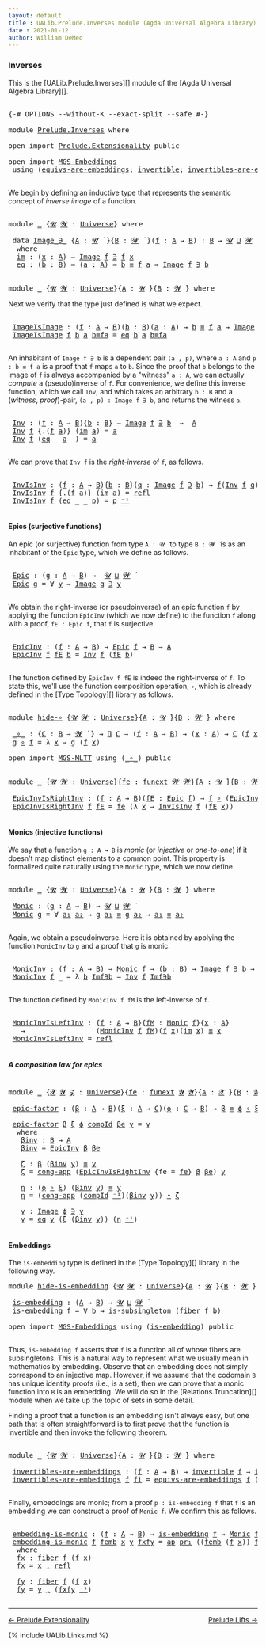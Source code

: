 ```yaml
---
layout: default
title : UALib.Prelude.Inverses module (Agda Universal Algebra Library)
date : 2021-01-12
author: William DeMeo
---
```


### <a id="inverses">Inverses</a>

This is the [UALib.Prelude.Inverses][] module of the [Agda Universal Algebra Library][].

<pre class="Agda">

<a id="276" class="Symbol">{-#</a> <a id="280" class="Keyword">OPTIONS</a> <a id="288" class="Pragma">--without-K</a> <a id="300" class="Pragma">--exact-split</a> <a id="314" class="Pragma">--safe</a> <a id="321" class="Symbol">#-}</a>

<a id="326" class="Keyword">module</a> <a id="333" href="Prelude.Inverses.html" class="Module">Prelude.Inverses</a> <a id="350" class="Keyword">where</a>

<a id="357" class="Keyword">open</a> <a id="362" class="Keyword">import</a> <a id="369" href="Prelude.Extensionality.html" class="Module">Prelude.Extensionality</a> <a id="392" class="Keyword">public</a>

<a id="400" class="Keyword">open</a> <a id="405" class="Keyword">import</a> <a id="412" href="MGS-Embeddings.html" class="Module">MGS-Embeddings</a>
 <a id="428" class="Keyword">using</a> <a id="434" class="Symbol">(</a><a id="435" href="MGS-Embeddings.html#1410" class="Function">equivs-are-embeddings</a><a id="456" class="Symbol">;</a> <a id="458" href="MGS-Equivalences.html#370" class="Function">invertible</a><a id="468" class="Symbol">;</a> <a id="470" href="MGS-Equivalences.html#2127" class="Function">invertibles-are-equivs</a><a id="492" class="Symbol">)</a> <a id="494" class="Keyword">public</a>

</pre>

We begin by defining an inductive type that represents the semantic concept of *inverse image* of a function.

<pre class="Agda">

<a id="639" class="Keyword">module</a> <a id="646" href="Prelude.Inverses.html#646" class="Module">_</a> <a id="648" class="Symbol">{</a><a id="649" href="Prelude.Inverses.html#649" class="Bound">𝓤</a> <a id="651" href="Prelude.Inverses.html#651" class="Bound">𝓦</a> <a id="653" class="Symbol">:</a> <a id="655" href="Agda.Primitive.html#423" class="Postulate">Universe</a><a id="663" class="Symbol">}</a> <a id="665" class="Keyword">where</a>

 <a id="673" class="Keyword">data</a> <a id="678" href="Prelude.Inverses.html#678" class="Datatype Operator">Image_∋_</a> <a id="687" class="Symbol">{</a><a id="688" href="Prelude.Inverses.html#688" class="Bound">A</a> <a id="690" class="Symbol">:</a> <a id="692" href="Prelude.Inverses.html#649" class="Bound">𝓤</a> <a id="694" href="Universes.html#403" class="Function Operator">̇</a> <a id="696" class="Symbol">}{</a><a id="698" href="Prelude.Inverses.html#698" class="Bound">B</a> <a id="700" class="Symbol">:</a> <a id="702" href="Prelude.Inverses.html#651" class="Bound">𝓦</a> <a id="704" href="Universes.html#403" class="Function Operator">̇</a> <a id="706" class="Symbol">}(</a><a id="708" href="Prelude.Inverses.html#708" class="Bound">f</a> <a id="710" class="Symbol">:</a> <a id="712" href="Prelude.Inverses.html#688" class="Bound">A</a> <a id="714" class="Symbol">→</a> <a id="716" href="Prelude.Inverses.html#698" class="Bound">B</a><a id="717" class="Symbol">)</a> <a id="719" class="Symbol">:</a> <a id="721" href="Prelude.Inverses.html#698" class="Bound">B</a> <a id="723" class="Symbol">→</a> <a id="725" href="Prelude.Inverses.html#649" class="Bound">𝓤</a> <a id="727" href="Agda.Primitive.html#636" class="Primitive Operator">⊔</a> <a id="729" href="Prelude.Inverses.html#651" class="Bound">𝓦</a> <a id="731" href="Universes.html#403" class="Function Operator">̇</a>
  <a id="735" class="Keyword">where</a>
  <a id="743" href="Prelude.Inverses.html#743" class="InductiveConstructor">im</a> <a id="746" class="Symbol">:</a> <a id="748" class="Symbol">(</a><a id="749" href="Prelude.Inverses.html#749" class="Bound">x</a> <a id="751" class="Symbol">:</a> <a id="753" href="Prelude.Inverses.html#688" class="Bound">A</a><a id="754" class="Symbol">)</a> <a id="756" class="Symbol">→</a> <a id="758" href="Prelude.Inverses.html#678" class="Datatype Operator">Image</a> <a id="764" href="Prelude.Inverses.html#708" class="Bound">f</a> <a id="766" href="Prelude.Inverses.html#678" class="Datatype Operator">∋</a> <a id="768" href="Prelude.Inverses.html#708" class="Bound">f</a> <a id="770" href="Prelude.Inverses.html#749" class="Bound">x</a>
  <a id="774" href="Prelude.Inverses.html#774" class="InductiveConstructor">eq</a> <a id="777" class="Symbol">:</a> <a id="779" class="Symbol">(</a><a id="780" href="Prelude.Inverses.html#780" class="Bound">b</a> <a id="782" class="Symbol">:</a> <a id="784" href="Prelude.Inverses.html#698" class="Bound">B</a><a id="785" class="Symbol">)</a> <a id="787" class="Symbol">→</a> <a id="789" class="Symbol">(</a><a id="790" href="Prelude.Inverses.html#790" class="Bound">a</a> <a id="792" class="Symbol">:</a> <a id="794" href="Prelude.Inverses.html#688" class="Bound">A</a><a id="795" class="Symbol">)</a> <a id="797" class="Symbol">→</a> <a id="799" href="Prelude.Inverses.html#780" class="Bound">b</a> <a id="801" href="Prelude.Equality.html#2570" class="Datatype Operator">≡</a> <a id="803" href="Prelude.Inverses.html#708" class="Bound">f</a> <a id="805" href="Prelude.Inverses.html#790" class="Bound">a</a> <a id="807" class="Symbol">→</a> <a id="809" href="Prelude.Inverses.html#678" class="Datatype Operator">Image</a> <a id="815" href="Prelude.Inverses.html#708" class="Bound">f</a> <a id="817" href="Prelude.Inverses.html#678" class="Datatype Operator">∋</a> <a id="819" href="Prelude.Inverses.html#780" class="Bound">b</a>


<a id="823" class="Keyword">module</a> <a id="830" href="Prelude.Inverses.html#830" class="Module">_</a> <a id="832" class="Symbol">{</a><a id="833" href="Prelude.Inverses.html#833" class="Bound">𝓤</a> <a id="835" href="Prelude.Inverses.html#835" class="Bound">𝓦</a> <a id="837" class="Symbol">:</a> <a id="839" href="Agda.Primitive.html#423" class="Postulate">Universe</a><a id="847" class="Symbol">}{</a><a id="849" href="Prelude.Inverses.html#849" class="Bound">A</a> <a id="851" class="Symbol">:</a> <a id="853" href="Prelude.Inverses.html#833" class="Bound">𝓤</a> <a id="855" href="Universes.html#403" class="Function Operator">̇</a><a id="856" class="Symbol">}{</a><a id="858" href="Prelude.Inverses.html#858" class="Bound">B</a> <a id="860" class="Symbol">:</a> <a id="862" href="Prelude.Inverses.html#835" class="Bound">𝓦</a> <a id="864" href="Universes.html#403" class="Function Operator">̇</a><a id="865" class="Symbol">}</a> <a id="867" class="Keyword">where</a>
</pre>

Next we verify that the type just defined is what we expect.

<pre class="Agda">

 <a id="962" href="Prelude.Inverses.html#962" class="Function">ImageIsImage</a> <a id="975" class="Symbol">:</a> <a id="977" class="Symbol">(</a><a id="978" href="Prelude.Inverses.html#978" class="Bound">f</a> <a id="980" class="Symbol">:</a> <a id="982" href="Prelude.Inverses.html#849" class="Bound">A</a> <a id="984" class="Symbol">→</a> <a id="986" href="Prelude.Inverses.html#858" class="Bound">B</a><a id="987" class="Symbol">)(</a><a id="989" href="Prelude.Inverses.html#989" class="Bound">b</a> <a id="991" class="Symbol">:</a> <a id="993" href="Prelude.Inverses.html#858" class="Bound">B</a><a id="994" class="Symbol">)(</a><a id="996" href="Prelude.Inverses.html#996" class="Bound">a</a> <a id="998" class="Symbol">:</a> <a id="1000" href="Prelude.Inverses.html#849" class="Bound">A</a><a id="1001" class="Symbol">)</a> <a id="1003" class="Symbol">→</a> <a id="1005" href="Prelude.Inverses.html#989" class="Bound">b</a> <a id="1007" href="Prelude.Equality.html#2570" class="Datatype Operator">≡</a> <a id="1009" href="Prelude.Inverses.html#978" class="Bound">f</a> <a id="1011" href="Prelude.Inverses.html#996" class="Bound">a</a> <a id="1013" class="Symbol">→</a> <a id="1015" href="Prelude.Inverses.html#678" class="Datatype Operator">Image</a> <a id="1021" href="Prelude.Inverses.html#978" class="Bound">f</a> <a id="1023" href="Prelude.Inverses.html#678" class="Datatype Operator">∋</a> <a id="1025" href="Prelude.Inverses.html#989" class="Bound">b</a>
 <a id="1028" href="Prelude.Inverses.html#962" class="Function">ImageIsImage</a> <a id="1041" href="Prelude.Inverses.html#1041" class="Bound">f</a> <a id="1043" href="Prelude.Inverses.html#1043" class="Bound">b</a> <a id="1045" href="Prelude.Inverses.html#1045" class="Bound">a</a> <a id="1047" href="Prelude.Inverses.html#1047" class="Bound">b≡fa</a> <a id="1052" class="Symbol">=</a> <a id="1054" href="Prelude.Inverses.html#774" class="InductiveConstructor">eq</a> <a id="1057" href="Prelude.Inverses.html#1043" class="Bound">b</a> <a id="1059" href="Prelude.Inverses.html#1045" class="Bound">a</a> <a id="1061" href="Prelude.Inverses.html#1047" class="Bound">b≡fa</a>

</pre>

An inhabitant of `Image f ∋ b` is a dependent pair `(a , p)`, where `a : A` and `p : b ≡ f a` is a proof that `f` maps `a` to `b`.  Since the proof that `b` belongs to the image of `f` is always accompanied by a "witness" `a : A`, we can actually *compute* a (pseudo)inverse of `f`. For convenience, we define this inverse function, which we call `Inv`, and which takes an arbitrary `b : B` and a (*witness*, *proof*)-pair, `(a , p) : Image f ∋ b`, and returns the witness `a`.

<pre class="Agda">

 <a id="1573" href="Prelude.Inverses.html#1573" class="Function">Inv</a> <a id="1577" class="Symbol">:</a> <a id="1579" class="Symbol">(</a><a id="1580" href="Prelude.Inverses.html#1580" class="Bound">f</a> <a id="1582" class="Symbol">:</a> <a id="1584" href="Prelude.Inverses.html#849" class="Bound">A</a> <a id="1586" class="Symbol">→</a> <a id="1588" href="Prelude.Inverses.html#858" class="Bound">B</a><a id="1589" class="Symbol">){</a><a id="1591" href="Prelude.Inverses.html#1591" class="Bound">b</a> <a id="1593" class="Symbol">:</a> <a id="1595" href="Prelude.Inverses.html#858" class="Bound">B</a><a id="1596" class="Symbol">}</a> <a id="1598" class="Symbol">→</a> <a id="1600" href="Prelude.Inverses.html#678" class="Datatype Operator">Image</a> <a id="1606" href="Prelude.Inverses.html#1580" class="Bound">f</a> <a id="1608" href="Prelude.Inverses.html#678" class="Datatype Operator">∋</a> <a id="1610" href="Prelude.Inverses.html#1591" class="Bound">b</a>  <a id="1613" class="Symbol">→</a>  <a id="1616" href="Prelude.Inverses.html#849" class="Bound">A</a>
 <a id="1619" href="Prelude.Inverses.html#1573" class="Function">Inv</a> <a id="1623" href="Prelude.Inverses.html#1623" class="Bound">f</a> <a id="1625" class="Symbol">{</a><a id="1626" class="DottedPattern Symbol">.(</a><a id="1628" href="Prelude.Inverses.html#1623" class="DottedPattern Bound">f</a> <a id="1630" href="Prelude.Inverses.html#1638" class="DottedPattern Bound">a</a><a id="1631" class="DottedPattern Symbol">)</a><a id="1632" class="Symbol">}</a> <a id="1634" class="Symbol">(</a><a id="1635" href="Prelude.Inverses.html#743" class="InductiveConstructor">im</a> <a id="1638" href="Prelude.Inverses.html#1638" class="Bound">a</a><a id="1639" class="Symbol">)</a> <a id="1641" class="Symbol">=</a> <a id="1643" href="Prelude.Inverses.html#1638" class="Bound">a</a>
 <a id="1646" href="Prelude.Inverses.html#1573" class="Function">Inv</a> <a id="1650" href="Prelude.Inverses.html#1650" class="Bound">f</a> <a id="1652" class="Symbol">(</a><a id="1653" href="Prelude.Inverses.html#774" class="InductiveConstructor">eq</a> <a id="1656" class="Symbol">_</a> <a id="1658" href="Prelude.Inverses.html#1658" class="Bound">a</a> <a id="1660" class="Symbol">_)</a> <a id="1663" class="Symbol">=</a> <a id="1665" href="Prelude.Inverses.html#1658" class="Bound">a</a>

</pre>

We can prove that `Inv f` is the *right-inverse* of `f`, as follows.

<pre class="Agda">

 <a id="1765" href="Prelude.Inverses.html#1765" class="Function">InvIsInv</a> <a id="1774" class="Symbol">:</a> <a id="1776" class="Symbol">(</a><a id="1777" href="Prelude.Inverses.html#1777" class="Bound">f</a> <a id="1779" class="Symbol">:</a> <a id="1781" href="Prelude.Inverses.html#849" class="Bound">A</a> <a id="1783" class="Symbol">→</a> <a id="1785" href="Prelude.Inverses.html#858" class="Bound">B</a><a id="1786" class="Symbol">){</a><a id="1788" href="Prelude.Inverses.html#1788" class="Bound">b</a> <a id="1790" class="Symbol">:</a> <a id="1792" href="Prelude.Inverses.html#858" class="Bound">B</a><a id="1793" class="Symbol">}(</a><a id="1795" href="Prelude.Inverses.html#1795" class="Bound">q</a> <a id="1797" class="Symbol">:</a> <a id="1799" href="Prelude.Inverses.html#678" class="Datatype Operator">Image</a> <a id="1805" href="Prelude.Inverses.html#1777" class="Bound">f</a> <a id="1807" href="Prelude.Inverses.html#678" class="Datatype Operator">∋</a> <a id="1809" href="Prelude.Inverses.html#1788" class="Bound">b</a><a id="1810" class="Symbol">)</a> <a id="1812" class="Symbol">→</a> <a id="1814" href="Prelude.Inverses.html#1777" class="Bound">f</a><a id="1815" class="Symbol">(</a><a id="1816" href="Prelude.Inverses.html#1573" class="Function">Inv</a> <a id="1820" href="Prelude.Inverses.html#1777" class="Bound">f</a> <a id="1822" href="Prelude.Inverses.html#1795" class="Bound">q</a><a id="1823" class="Symbol">)</a> <a id="1825" href="Prelude.Equality.html#2570" class="Datatype Operator">≡</a> <a id="1827" href="Prelude.Inverses.html#1788" class="Bound">b</a>
 <a id="1830" href="Prelude.Inverses.html#1765" class="Function">InvIsInv</a> <a id="1839" href="Prelude.Inverses.html#1839" class="Bound">f</a> <a id="1841" class="Symbol">{</a><a id="1842" class="DottedPattern Symbol">.(</a><a id="1844" href="Prelude.Inverses.html#1839" class="DottedPattern Bound">f</a> <a id="1846" href="Prelude.Inverses.html#1854" class="DottedPattern Bound">a</a><a id="1847" class="DottedPattern Symbol">)</a><a id="1848" class="Symbol">}</a> <a id="1850" class="Symbol">(</a><a id="1851" href="Prelude.Inverses.html#743" class="InductiveConstructor">im</a> <a id="1854" href="Prelude.Inverses.html#1854" class="Bound">a</a><a id="1855" class="Symbol">)</a> <a id="1857" class="Symbol">=</a> <a id="1859" href="Identity-Type.html#162" class="InductiveConstructor">refl</a>
 <a id="1865" href="Prelude.Inverses.html#1765" class="Function">InvIsInv</a> <a id="1874" href="Prelude.Inverses.html#1874" class="Bound">f</a> <a id="1876" class="Symbol">(</a><a id="1877" href="Prelude.Inverses.html#774" class="InductiveConstructor">eq</a> <a id="1880" class="Symbol">_</a> <a id="1882" class="Symbol">_</a> <a id="1884" href="Prelude.Inverses.html#1884" class="Bound">p</a><a id="1885" class="Symbol">)</a> <a id="1887" class="Symbol">=</a> <a id="1889" href="Prelude.Inverses.html#1884" class="Bound">p</a> <a id="1891" href="MGS-MLTT.html#6125" class="Function Operator">⁻¹</a>

</pre>





#### <a id="epics">Epics (surjective functions)</a>

An epic (or surjective) function from type `A : 𝓤 ̇` to type `B : 𝓦 ̇` is as an inhabitant of the `Epic` type, which we define as follows.

<pre class="Agda">

 <a id="2119" href="Prelude.Inverses.html#2119" class="Function">Epic</a> <a id="2124" class="Symbol">:</a> <a id="2126" class="Symbol">(</a><a id="2127" href="Prelude.Inverses.html#2127" class="Bound">g</a> <a id="2129" class="Symbol">:</a> <a id="2131" href="Prelude.Inverses.html#849" class="Bound">A</a> <a id="2133" class="Symbol">→</a> <a id="2135" href="Prelude.Inverses.html#858" class="Bound">B</a><a id="2136" class="Symbol">)</a> <a id="2138" class="Symbol">→</a>  <a id="2141" href="Prelude.Inverses.html#833" class="Bound">𝓤</a> <a id="2143" href="Agda.Primitive.html#636" class="Primitive Operator">⊔</a> <a id="2145" href="Prelude.Inverses.html#835" class="Bound">𝓦</a> <a id="2147" href="Universes.html#403" class="Function Operator">̇</a>
 <a id="2150" href="Prelude.Inverses.html#2119" class="Function">Epic</a> <a id="2155" href="Prelude.Inverses.html#2155" class="Bound">g</a> <a id="2157" class="Symbol">=</a> <a id="2159" class="Symbol">∀</a> <a id="2161" href="Prelude.Inverses.html#2161" class="Bound">y</a> <a id="2163" class="Symbol">→</a> <a id="2165" href="Prelude.Inverses.html#678" class="Datatype Operator">Image</a> <a id="2171" href="Prelude.Inverses.html#2155" class="Bound">g</a> <a id="2173" href="Prelude.Inverses.html#678" class="Datatype Operator">∋</a> <a id="2175" href="Prelude.Inverses.html#2161" class="Bound">y</a>

</pre>

We obtain the right-inverse (or pseudoinverse) of an epic function `f` by applying the function `EpicInv` (which we now define) to the function `f` along with a proof, `fE : Epic f`, that `f` is surjective.

<pre class="Agda">

 <a id="2413" href="Prelude.Inverses.html#2413" class="Function">EpicInv</a> <a id="2421" class="Symbol">:</a> <a id="2423" class="Symbol">(</a><a id="2424" href="Prelude.Inverses.html#2424" class="Bound">f</a> <a id="2426" class="Symbol">:</a> <a id="2428" href="Prelude.Inverses.html#849" class="Bound">A</a> <a id="2430" class="Symbol">→</a> <a id="2432" href="Prelude.Inverses.html#858" class="Bound">B</a><a id="2433" class="Symbol">)</a> <a id="2435" class="Symbol">→</a> <a id="2437" href="Prelude.Inverses.html#2119" class="Function">Epic</a> <a id="2442" href="Prelude.Inverses.html#2424" class="Bound">f</a> <a id="2444" class="Symbol">→</a> <a id="2446" href="Prelude.Inverses.html#858" class="Bound">B</a> <a id="2448" class="Symbol">→</a> <a id="2450" href="Prelude.Inverses.html#849" class="Bound">A</a>
 <a id="2453" href="Prelude.Inverses.html#2413" class="Function">EpicInv</a> <a id="2461" href="Prelude.Inverses.html#2461" class="Bound">f</a> <a id="2463" href="Prelude.Inverses.html#2463" class="Bound">fE</a> <a id="2466" href="Prelude.Inverses.html#2466" class="Bound">b</a> <a id="2468" class="Symbol">=</a> <a id="2470" href="Prelude.Inverses.html#1573" class="Function">Inv</a> <a id="2474" href="Prelude.Inverses.html#2461" class="Bound">f</a> <a id="2476" class="Symbol">(</a><a id="2477" href="Prelude.Inverses.html#2463" class="Bound">fE</a> <a id="2480" href="Prelude.Inverses.html#2466" class="Bound">b</a><a id="2481" class="Symbol">)</a>

</pre>

The function defined by `EpicInv f fE` is indeed the right-inverse of `f`. To state this, we'll use the function composition operation, `∘`, which is already defined in the [Type Topology][] library as follows.

<pre class="Agda">

<a id="2722" class="Keyword">module</a> <a id="hide-∘"></a><a id="2729" href="Prelude.Inverses.html#2729" class="Module">hide-∘</a> <a id="2736" class="Symbol">{</a><a id="2737" href="Prelude.Inverses.html#2737" class="Bound">𝓤</a> <a id="2739" href="Prelude.Inverses.html#2739" class="Bound">𝓦</a> <a id="2741" class="Symbol">:</a> <a id="2743" href="Agda.Primitive.html#423" class="Postulate">Universe</a><a id="2751" class="Symbol">}{</a><a id="2753" href="Prelude.Inverses.html#2753" class="Bound">A</a> <a id="2755" class="Symbol">:</a> <a id="2757" href="Prelude.Inverses.html#2737" class="Bound">𝓤</a> <a id="2759" href="Universes.html#403" class="Function Operator">̇</a><a id="2760" class="Symbol">}{</a><a id="2762" href="Prelude.Inverses.html#2762" class="Bound">B</a> <a id="2764" class="Symbol">:</a> <a id="2766" href="Prelude.Inverses.html#2739" class="Bound">𝓦</a> <a id="2768" href="Universes.html#403" class="Function Operator">̇</a><a id="2769" class="Symbol">}</a> <a id="2771" class="Keyword">where</a>

 <a id="hide-∘._∘_"></a><a id="2779" href="Prelude.Inverses.html#2779" class="Function Operator">_∘_</a> <a id="2783" class="Symbol">:</a> <a id="2785" class="Symbol">{</a><a id="2786" href="Prelude.Inverses.html#2786" class="Bound">C</a> <a id="2788" class="Symbol">:</a> <a id="2790" href="Prelude.Inverses.html#2762" class="Bound">B</a> <a id="2792" class="Symbol">→</a> <a id="2794" href="Prelude.Inverses.html#2739" class="Bound">𝓦</a> <a id="2796" href="Universes.html#403" class="Function Operator">̇</a> <a id="2798" class="Symbol">}</a> <a id="2800" class="Symbol">→</a> <a id="2802" href="MGS-MLTT.html#3562" class="Function">Π</a> <a id="2804" href="Prelude.Inverses.html#2786" class="Bound">C</a> <a id="2806" class="Symbol">→</a> <a id="2808" class="Symbol">(</a><a id="2809" href="Prelude.Inverses.html#2809" class="Bound">f</a> <a id="2811" class="Symbol">:</a> <a id="2813" href="Prelude.Inverses.html#2753" class="Bound">A</a> <a id="2815" class="Symbol">→</a> <a id="2817" href="Prelude.Inverses.html#2762" class="Bound">B</a><a id="2818" class="Symbol">)</a> <a id="2820" class="Symbol">→</a> <a id="2822" class="Symbol">(</a><a id="2823" href="Prelude.Inverses.html#2823" class="Bound">x</a> <a id="2825" class="Symbol">:</a> <a id="2827" href="Prelude.Inverses.html#2753" class="Bound">A</a><a id="2828" class="Symbol">)</a> <a id="2830" class="Symbol">→</a> <a id="2832" href="Prelude.Inverses.html#2786" class="Bound">C</a> <a id="2834" class="Symbol">(</a><a id="2835" href="Prelude.Inverses.html#2809" class="Bound">f</a> <a id="2837" href="Prelude.Inverses.html#2823" class="Bound">x</a><a id="2838" class="Symbol">)</a>
 <a id="2841" href="Prelude.Inverses.html#2841" class="Bound">g</a> <a id="2843" href="Prelude.Inverses.html#2779" class="Function Operator">∘</a> <a id="2845" href="Prelude.Inverses.html#2845" class="Bound">f</a> <a id="2847" class="Symbol">=</a> <a id="2849" class="Symbol">λ</a> <a id="2851" href="Prelude.Inverses.html#2851" class="Bound">x</a> <a id="2853" class="Symbol">→</a> <a id="2855" href="Prelude.Inverses.html#2841" class="Bound">g</a> <a id="2857" class="Symbol">(</a><a id="2858" href="Prelude.Inverses.html#2845" class="Bound">f</a> <a id="2860" href="Prelude.Inverses.html#2851" class="Bound">x</a><a id="2861" class="Symbol">)</a>

<a id="2864" class="Keyword">open</a> <a id="2869" class="Keyword">import</a> <a id="2876" href="MGS-MLTT.html" class="Module">MGS-MLTT</a> <a id="2885" class="Keyword">using</a> <a id="2891" class="Symbol">(</a><a id="2892" href="MGS-MLTT.html#3813" class="Function Operator">_∘_</a><a id="2895" class="Symbol">)</a> <a id="2897" class="Keyword">public</a>


<a id="2906" class="Keyword">module</a> <a id="2913" href="Prelude.Inverses.html#2913" class="Module">_</a> <a id="2915" class="Symbol">{</a><a id="2916" href="Prelude.Inverses.html#2916" class="Bound">𝓤</a> <a id="2918" href="Prelude.Inverses.html#2918" class="Bound">𝓦</a> <a id="2920" class="Symbol">:</a> <a id="2922" href="Agda.Primitive.html#423" class="Postulate">Universe</a><a id="2930" class="Symbol">}{</a><a id="2932" href="Prelude.Inverses.html#2932" class="Bound">fe</a> <a id="2935" class="Symbol">:</a> <a id="2937" href="MGS-FunExt-from-Univalence.html#393" class="Function">funext</a> <a id="2944" href="Prelude.Inverses.html#2918" class="Bound">𝓦</a> <a id="2946" href="Prelude.Inverses.html#2918" class="Bound">𝓦</a><a id="2947" class="Symbol">}{</a><a id="2949" href="Prelude.Inverses.html#2949" class="Bound">A</a> <a id="2951" class="Symbol">:</a> <a id="2953" href="Prelude.Inverses.html#2916" class="Bound">𝓤</a> <a id="2955" href="Universes.html#403" class="Function Operator">̇</a><a id="2956" class="Symbol">}{</a><a id="2958" href="Prelude.Inverses.html#2958" class="Bound">B</a> <a id="2960" class="Symbol">:</a> <a id="2962" href="Prelude.Inverses.html#2918" class="Bound">𝓦</a> <a id="2964" href="Universes.html#403" class="Function Operator">̇</a><a id="2965" class="Symbol">}</a> <a id="2967" class="Keyword">where</a>

 <a id="2975" href="Prelude.Inverses.html#2975" class="Function">EpicInvIsRightInv</a> <a id="2993" class="Symbol">:</a> <a id="2995" class="Symbol">(</a><a id="2996" href="Prelude.Inverses.html#2996" class="Bound">f</a> <a id="2998" class="Symbol">:</a> <a id="3000" href="Prelude.Inverses.html#2949" class="Bound">A</a> <a id="3002" class="Symbol">→</a> <a id="3004" href="Prelude.Inverses.html#2958" class="Bound">B</a><a id="3005" class="Symbol">)(</a><a id="3007" href="Prelude.Inverses.html#3007" class="Bound">fE</a> <a id="3010" class="Symbol">:</a> <a id="3012" href="Prelude.Inverses.html#2119" class="Function">Epic</a> <a id="3017" href="Prelude.Inverses.html#2996" class="Bound">f</a><a id="3018" class="Symbol">)</a> <a id="3020" class="Symbol">→</a> <a id="3022" href="Prelude.Inverses.html#2996" class="Bound">f</a> <a id="3024" href="MGS-MLTT.html#3813" class="Function Operator">∘</a> <a id="3026" class="Symbol">(</a><a id="3027" href="Prelude.Inverses.html#2413" class="Function">EpicInv</a> <a id="3035" href="Prelude.Inverses.html#2996" class="Bound">f</a> <a id="3037" href="Prelude.Inverses.html#3007" class="Bound">fE</a><a id="3039" class="Symbol">)</a> <a id="3041" href="Prelude.Equality.html#2570" class="Datatype Operator">≡</a> <a id="3043" href="MGS-MLTT.html#3778" class="Function">𝑖𝑑</a> <a id="3046" href="Prelude.Inverses.html#2958" class="Bound">B</a>
 <a id="3049" href="Prelude.Inverses.html#2975" class="Function">EpicInvIsRightInv</a> <a id="3067" href="Prelude.Inverses.html#3067" class="Bound">f</a> <a id="3069" href="Prelude.Inverses.html#3069" class="Bound">fE</a> <a id="3072" class="Symbol">=</a> <a id="3074" href="Prelude.Inverses.html#2932" class="Bound">fe</a> <a id="3077" class="Symbol">(λ</a> <a id="3080" href="Prelude.Inverses.html#3080" class="Bound">x</a> <a id="3082" class="Symbol">→</a> <a id="3084" href="Prelude.Inverses.html#1765" class="Function">InvIsInv</a> <a id="3093" href="Prelude.Inverses.html#3067" class="Bound">f</a> <a id="3095" class="Symbol">(</a><a id="3096" href="Prelude.Inverses.html#3069" class="Bound">fE</a> <a id="3099" href="Prelude.Inverses.html#3080" class="Bound">x</a><a id="3100" class="Symbol">))</a>

</pre>





#### <a id="monics">Monics (injective functions)</a>

We say that a function `g : A → B` is *monic* (or *injective* or *one-to-one*) if it doesn't map distinct elements to a common point. This property is formalized quite naturally using the `Monic` type, which we now define.

<pre class="Agda">

<a id="3412" class="Keyword">module</a> <a id="3419" href="Prelude.Inverses.html#3419" class="Module">_</a> <a id="3421" class="Symbol">{</a><a id="3422" href="Prelude.Inverses.html#3422" class="Bound">𝓤</a> <a id="3424" href="Prelude.Inverses.html#3424" class="Bound">𝓦</a> <a id="3426" class="Symbol">:</a> <a id="3428" href="Agda.Primitive.html#423" class="Postulate">Universe</a><a id="3436" class="Symbol">}{</a><a id="3438" href="Prelude.Inverses.html#3438" class="Bound">A</a> <a id="3440" class="Symbol">:</a> <a id="3442" href="Prelude.Inverses.html#3422" class="Bound">𝓤</a> <a id="3444" href="Universes.html#403" class="Function Operator">̇</a><a id="3445" class="Symbol">}{</a><a id="3447" href="Prelude.Inverses.html#3447" class="Bound">B</a> <a id="3449" class="Symbol">:</a> <a id="3451" href="Prelude.Inverses.html#3424" class="Bound">𝓦</a> <a id="3453" href="Universes.html#403" class="Function Operator">̇</a><a id="3454" class="Symbol">}</a> <a id="3456" class="Keyword">where</a>

 <a id="3464" href="Prelude.Inverses.html#3464" class="Function">Monic</a> <a id="3470" class="Symbol">:</a> <a id="3472" class="Symbol">(</a><a id="3473" href="Prelude.Inverses.html#3473" class="Bound">g</a> <a id="3475" class="Symbol">:</a> <a id="3477" href="Prelude.Inverses.html#3438" class="Bound">A</a> <a id="3479" class="Symbol">→</a> <a id="3481" href="Prelude.Inverses.html#3447" class="Bound">B</a><a id="3482" class="Symbol">)</a> <a id="3484" class="Symbol">→</a> <a id="3486" href="Prelude.Inverses.html#3422" class="Bound">𝓤</a> <a id="3488" href="Agda.Primitive.html#636" class="Primitive Operator">⊔</a> <a id="3490" href="Prelude.Inverses.html#3424" class="Bound">𝓦</a> <a id="3492" href="Universes.html#403" class="Function Operator">̇</a>
 <a id="3495" href="Prelude.Inverses.html#3464" class="Function">Monic</a> <a id="3501" href="Prelude.Inverses.html#3501" class="Bound">g</a> <a id="3503" class="Symbol">=</a> <a id="3505" class="Symbol">∀</a> <a id="3507" href="Prelude.Inverses.html#3507" class="Bound">a₁</a> <a id="3510" href="Prelude.Inverses.html#3510" class="Bound">a₂</a> <a id="3513" class="Symbol">→</a> <a id="3515" href="Prelude.Inverses.html#3501" class="Bound">g</a> <a id="3517" href="Prelude.Inverses.html#3507" class="Bound">a₁</a> <a id="3520" href="Prelude.Equality.html#2570" class="Datatype Operator">≡</a> <a id="3522" href="Prelude.Inverses.html#3501" class="Bound">g</a> <a id="3524" href="Prelude.Inverses.html#3510" class="Bound">a₂</a> <a id="3527" class="Symbol">→</a> <a id="3529" href="Prelude.Inverses.html#3507" class="Bound">a₁</a> <a id="3532" href="Prelude.Equality.html#2570" class="Datatype Operator">≡</a> <a id="3534" href="Prelude.Inverses.html#3510" class="Bound">a₂</a>

</pre>

Again, we obtain a pseudoinverse. Here it is obtained by applying the function `MonicInv` to `g` and a proof that `g` is monic.

<pre class="Agda">

 <a id="3694" href="Prelude.Inverses.html#3694" class="Function">MonicInv</a> <a id="3703" class="Symbol">:</a> <a id="3705" class="Symbol">(</a><a id="3706" href="Prelude.Inverses.html#3706" class="Bound">f</a> <a id="3708" class="Symbol">:</a> <a id="3710" href="Prelude.Inverses.html#3438" class="Bound">A</a> <a id="3712" class="Symbol">→</a> <a id="3714" href="Prelude.Inverses.html#3447" class="Bound">B</a><a id="3715" class="Symbol">)</a> <a id="3717" class="Symbol">→</a> <a id="3719" href="Prelude.Inverses.html#3464" class="Function">Monic</a> <a id="3725" href="Prelude.Inverses.html#3706" class="Bound">f</a> <a id="3727" class="Symbol">→</a> <a id="3729" class="Symbol">(</a><a id="3730" href="Prelude.Inverses.html#3730" class="Bound">b</a> <a id="3732" class="Symbol">:</a> <a id="3734" href="Prelude.Inverses.html#3447" class="Bound">B</a><a id="3735" class="Symbol">)</a> <a id="3737" class="Symbol">→</a> <a id="3739" href="Prelude.Inverses.html#678" class="Datatype Operator">Image</a> <a id="3745" href="Prelude.Inverses.html#3706" class="Bound">f</a> <a id="3747" href="Prelude.Inverses.html#678" class="Datatype Operator">∋</a> <a id="3749" href="Prelude.Inverses.html#3730" class="Bound">b</a> <a id="3751" class="Symbol">→</a> <a id="3753" href="Prelude.Inverses.html#3438" class="Bound">A</a>
 <a id="3756" href="Prelude.Inverses.html#3694" class="Function">MonicInv</a> <a id="3765" href="Prelude.Inverses.html#3765" class="Bound">f</a> <a id="3767" class="Symbol">_</a> <a id="3769" class="Symbol">=</a> <a id="3771" class="Symbol">λ</a> <a id="3773" href="Prelude.Inverses.html#3773" class="Bound">b</a> <a id="3775" href="Prelude.Inverses.html#3775" class="Bound">Imf∋b</a> <a id="3781" class="Symbol">→</a> <a id="3783" href="Prelude.Inverses.html#1573" class="Function">Inv</a> <a id="3787" href="Prelude.Inverses.html#3765" class="Bound">f</a> <a id="3789" href="Prelude.Inverses.html#3775" class="Bound">Imf∋b</a>

</pre>

The function defined by `MonicInv f fM` is the left-inverse of `f`.

<pre class="Agda">

 <a id="3892" href="Prelude.Inverses.html#3892" class="Function">MonicInvIsLeftInv</a> <a id="3910" class="Symbol">:</a> <a id="3912" class="Symbol">{</a><a id="3913" href="Prelude.Inverses.html#3913" class="Bound">f</a> <a id="3915" class="Symbol">:</a> <a id="3917" href="Prelude.Inverses.html#3438" class="Bound">A</a> <a id="3919" class="Symbol">→</a> <a id="3921" href="Prelude.Inverses.html#3447" class="Bound">B</a><a id="3922" class="Symbol">}{</a><a id="3924" href="Prelude.Inverses.html#3924" class="Bound">fM</a> <a id="3927" class="Symbol">:</a> <a id="3929" href="Prelude.Inverses.html#3464" class="Function">Monic</a> <a id="3935" href="Prelude.Inverses.html#3913" class="Bound">f</a><a id="3936" class="Symbol">}{</a><a id="3938" href="Prelude.Inverses.html#3938" class="Bound">x</a> <a id="3940" class="Symbol">:</a> <a id="3942" href="Prelude.Inverses.html#3438" class="Bound">A</a><a id="3943" class="Symbol">}</a>
   <a id="3948" class="Symbol">→</a>                 <a id="3966" class="Symbol">(</a><a id="3967" href="Prelude.Inverses.html#3694" class="Function">MonicInv</a> <a id="3976" href="Prelude.Inverses.html#3913" class="Bound">f</a> <a id="3978" href="Prelude.Inverses.html#3924" class="Bound">fM</a><a id="3980" class="Symbol">)(</a><a id="3982" href="Prelude.Inverses.html#3913" class="Bound">f</a> <a id="3984" href="Prelude.Inverses.html#3938" class="Bound">x</a><a id="3985" class="Symbol">)(</a><a id="3987" href="Prelude.Inverses.html#743" class="InductiveConstructor">im</a> <a id="3990" href="Prelude.Inverses.html#3938" class="Bound">x</a><a id="3991" class="Symbol">)</a> <a id="3993" href="Prelude.Equality.html#2570" class="Datatype Operator">≡</a> <a id="3995" href="Prelude.Inverses.html#3938" class="Bound">x</a>
 <a id="3998" href="Prelude.Inverses.html#3892" class="Function">MonicInvIsLeftInv</a> <a id="4016" class="Symbol">=</a> <a id="4018" href="Identity-Type.html#162" class="InductiveConstructor">refl</a>

</pre>



##### <a id="composition-law">A composition law for epics</a>

<pre class="Agda">

<a id="4115" class="Keyword">module</a> <a id="4122" href="Prelude.Inverses.html#4122" class="Module">_</a> <a id="4124" class="Symbol">{</a><a id="4125" href="Prelude.Inverses.html#4125" class="Bound">𝓧</a> <a id="4127" href="Prelude.Inverses.html#4127" class="Bound">𝓨</a> <a id="4129" href="Prelude.Inverses.html#4129" class="Bound">𝓩</a> <a id="4131" class="Symbol">:</a> <a id="4133" href="Agda.Primitive.html#423" class="Postulate">Universe</a><a id="4141" class="Symbol">}{</a><a id="4143" href="Prelude.Inverses.html#4143" class="Bound">fe</a> <a id="4146" class="Symbol">:</a> <a id="4148" href="MGS-FunExt-from-Univalence.html#393" class="Function">funext</a> <a id="4155" href="Prelude.Inverses.html#4127" class="Bound">𝓨</a> <a id="4157" href="Prelude.Inverses.html#4127" class="Bound">𝓨</a><a id="4158" class="Symbol">}{</a><a id="4160" href="Prelude.Inverses.html#4160" class="Bound">A</a> <a id="4162" class="Symbol">:</a> <a id="4164" href="Prelude.Inverses.html#4125" class="Bound">𝓧</a> <a id="4166" href="Universes.html#403" class="Function Operator">̇</a><a id="4167" class="Symbol">}{</a><a id="4169" href="Prelude.Inverses.html#4169" class="Bound">B</a> <a id="4171" class="Symbol">:</a> <a id="4173" href="Prelude.Inverses.html#4127" class="Bound">𝓨</a> <a id="4175" href="Universes.html#403" class="Function Operator">̇</a><a id="4176" class="Symbol">}{</a><a id="4178" href="Prelude.Inverses.html#4178" class="Bound">C</a> <a id="4180" class="Symbol">:</a> <a id="4182" href="Prelude.Inverses.html#4129" class="Bound">𝓩</a> <a id="4184" href="Universes.html#403" class="Function Operator">̇</a><a id="4185" class="Symbol">}</a> <a id="4187" class="Keyword">where</a>

 <a id="4195" href="Prelude.Inverses.html#4195" class="Function">epic-factor</a> <a id="4207" class="Symbol">:</a> <a id="4209" class="Symbol">(</a><a id="4210" href="Prelude.Inverses.html#4210" class="Bound">β</a> <a id="4212" class="Symbol">:</a> <a id="4214" href="Prelude.Inverses.html#4160" class="Bound">A</a> <a id="4216" class="Symbol">→</a> <a id="4218" href="Prelude.Inverses.html#4169" class="Bound">B</a><a id="4219" class="Symbol">)(</a><a id="4221" href="Prelude.Inverses.html#4221" class="Bound">ξ</a> <a id="4223" class="Symbol">:</a> <a id="4225" href="Prelude.Inverses.html#4160" class="Bound">A</a> <a id="4227" class="Symbol">→</a> <a id="4229" href="Prelude.Inverses.html#4178" class="Bound">C</a><a id="4230" class="Symbol">)(</a><a id="4232" href="Prelude.Inverses.html#4232" class="Bound">ϕ</a> <a id="4234" class="Symbol">:</a> <a id="4236" href="Prelude.Inverses.html#4178" class="Bound">C</a> <a id="4238" class="Symbol">→</a> <a id="4240" href="Prelude.Inverses.html#4169" class="Bound">B</a><a id="4241" class="Symbol">)</a> <a id="4243" class="Symbol">→</a> <a id="4245" href="Prelude.Inverses.html#4210" class="Bound">β</a> <a id="4247" href="Prelude.Equality.html#2570" class="Datatype Operator">≡</a> <a id="4249" href="Prelude.Inverses.html#4232" class="Bound">ϕ</a> <a id="4251" href="MGS-MLTT.html#3813" class="Function Operator">∘</a> <a id="4253" href="Prelude.Inverses.html#4221" class="Bound">ξ</a> <a id="4255" class="Symbol">→</a>  <a id="4258" href="Prelude.Inverses.html#2119" class="Function">Epic</a> <a id="4263" href="Prelude.Inverses.html#4210" class="Bound">β</a> <a id="4265" class="Symbol">→</a> <a id="4267" href="Prelude.Inverses.html#2119" class="Function">Epic</a> <a id="4272" href="Prelude.Inverses.html#4232" class="Bound">ϕ</a>

 <a id="4276" href="Prelude.Inverses.html#4195" class="Function">epic-factor</a> <a id="4288" href="Prelude.Inverses.html#4288" class="Bound">β</a> <a id="4290" href="Prelude.Inverses.html#4290" class="Bound">ξ</a> <a id="4292" href="Prelude.Inverses.html#4292" class="Bound">ϕ</a> <a id="4294" href="Prelude.Inverses.html#4294" class="Bound">compId</a> <a id="4301" href="Prelude.Inverses.html#4301" class="Bound">βe</a> <a id="4304" href="Prelude.Inverses.html#4304" class="Bound">y</a> <a id="4306" class="Symbol">=</a> <a id="4308" href="Prelude.Inverses.html#4508" class="Function">γ</a>
  <a id="4312" class="Keyword">where</a>
   <a id="4321" href="Prelude.Inverses.html#4321" class="Function">βinv</a> <a id="4326" class="Symbol">:</a> <a id="4328" href="Prelude.Inverses.html#4169" class="Bound">B</a> <a id="4330" class="Symbol">→</a> <a id="4332" href="Prelude.Inverses.html#4160" class="Bound">A</a>
   <a id="4337" href="Prelude.Inverses.html#4321" class="Function">βinv</a> <a id="4342" class="Symbol">=</a> <a id="4344" href="Prelude.Inverses.html#2413" class="Function">EpicInv</a> <a id="4352" href="Prelude.Inverses.html#4288" class="Bound">β</a> <a id="4354" href="Prelude.Inverses.html#4301" class="Bound">βe</a>

   <a id="4361" href="Prelude.Inverses.html#4361" class="Function">ζ</a> <a id="4363" class="Symbol">:</a> <a id="4365" href="Prelude.Inverses.html#4288" class="Bound">β</a> <a id="4367" class="Symbol">(</a><a id="4368" href="Prelude.Inverses.html#4321" class="Function">βinv</a> <a id="4373" href="Prelude.Inverses.html#4304" class="Bound">y</a><a id="4374" class="Symbol">)</a> <a id="4376" href="Prelude.Equality.html#2570" class="Datatype Operator">≡</a> <a id="4378" href="Prelude.Inverses.html#4304" class="Bound">y</a>
   <a id="4383" href="Prelude.Inverses.html#4361" class="Function">ζ</a> <a id="4385" class="Symbol">=</a> <a id="4387" href="Prelude.Equality.html#6465" class="Function">cong-app</a> <a id="4396" class="Symbol">(</a><a id="4397" href="Prelude.Inverses.html#2975" class="Function">EpicInvIsRightInv</a> <a id="4415" class="Symbol">{</a><a id="4416" class="Argument">fe</a> <a id="4419" class="Symbol">=</a> <a id="4421" href="Prelude.Inverses.html#4143" class="Bound">fe</a><a id="4423" class="Symbol">}</a> <a id="4425" href="Prelude.Inverses.html#4288" class="Bound">β</a> <a id="4427" href="Prelude.Inverses.html#4301" class="Bound">βe</a><a id="4429" class="Symbol">)</a> <a id="4431" href="Prelude.Inverses.html#4304" class="Bound">y</a>

   <a id="4437" href="Prelude.Inverses.html#4437" class="Function">η</a> <a id="4439" class="Symbol">:</a> <a id="4441" class="Symbol">(</a><a id="4442" href="Prelude.Inverses.html#4292" class="Bound">ϕ</a> <a id="4444" href="MGS-MLTT.html#3813" class="Function Operator">∘</a> <a id="4446" href="Prelude.Inverses.html#4290" class="Bound">ξ</a><a id="4447" class="Symbol">)</a> <a id="4449" class="Symbol">(</a><a id="4450" href="Prelude.Inverses.html#4321" class="Function">βinv</a> <a id="4455" href="Prelude.Inverses.html#4304" class="Bound">y</a><a id="4456" class="Symbol">)</a> <a id="4458" href="Prelude.Equality.html#2570" class="Datatype Operator">≡</a> <a id="4460" href="Prelude.Inverses.html#4304" class="Bound">y</a>
   <a id="4465" href="Prelude.Inverses.html#4437" class="Function">η</a> <a id="4467" class="Symbol">=</a> <a id="4469" class="Symbol">(</a><a id="4470" href="Prelude.Equality.html#6465" class="Function">cong-app</a> <a id="4479" class="Symbol">(</a><a id="4480" href="Prelude.Inverses.html#4294" class="Bound">compId</a> <a id="4487" href="MGS-MLTT.html#6125" class="Function Operator">⁻¹</a><a id="4489" class="Symbol">)(</a><a id="4491" href="Prelude.Inverses.html#4321" class="Function">βinv</a> <a id="4496" href="Prelude.Inverses.html#4304" class="Bound">y</a><a id="4497" class="Symbol">))</a> <a id="4500" href="MGS-MLTT.html#5910" class="Function Operator">∙</a> <a id="4502" href="Prelude.Inverses.html#4361" class="Function">ζ</a>

   <a id="4508" href="Prelude.Inverses.html#4508" class="Function">γ</a> <a id="4510" class="Symbol">:</a> <a id="4512" href="Prelude.Inverses.html#678" class="Datatype Operator">Image</a> <a id="4518" href="Prelude.Inverses.html#4292" class="Bound">ϕ</a> <a id="4520" href="Prelude.Inverses.html#678" class="Datatype Operator">∋</a> <a id="4522" href="Prelude.Inverses.html#4304" class="Bound">y</a>
   <a id="4527" href="Prelude.Inverses.html#4508" class="Function">γ</a> <a id="4529" class="Symbol">=</a> <a id="4531" href="Prelude.Inverses.html#774" class="InductiveConstructor">eq</a> <a id="4534" href="Prelude.Inverses.html#4304" class="Bound">y</a> <a id="4536" class="Symbol">(</a><a id="4537" href="Prelude.Inverses.html#4290" class="Bound">ξ</a> <a id="4539" class="Symbol">(</a><a id="4540" href="Prelude.Inverses.html#4321" class="Function">βinv</a> <a id="4545" href="Prelude.Inverses.html#4304" class="Bound">y</a><a id="4546" class="Symbol">))</a> <a id="4549" class="Symbol">(</a><a id="4550" href="Prelude.Inverses.html#4437" class="Function">η</a> <a id="4552" href="MGS-MLTT.html#6125" class="Function Operator">⁻¹</a><a id="4554" class="Symbol">)</a>

</pre>





#### <a id="embeddings">Embeddings</a>

The `is-embedding` type is defined in the [Type Topology][] library in the following way.

<pre class="Agda">
<a id="4717" class="Keyword">module</a> <a id="hide-is-embedding"></a><a id="4724" href="Prelude.Inverses.html#4724" class="Module">hide-is-embedding</a> <a id="4742" class="Symbol">{</a><a id="4743" href="Prelude.Inverses.html#4743" class="Bound">𝓤</a> <a id="4745" href="Prelude.Inverses.html#4745" class="Bound">𝓦</a> <a id="4747" class="Symbol">:</a> <a id="4749" href="Agda.Primitive.html#423" class="Postulate">Universe</a><a id="4757" class="Symbol">}{</a><a id="4759" href="Prelude.Inverses.html#4759" class="Bound">A</a> <a id="4761" class="Symbol">:</a> <a id="4763" href="Prelude.Inverses.html#4743" class="Bound">𝓤</a> <a id="4765" href="Universes.html#403" class="Function Operator">̇</a><a id="4766" class="Symbol">}{</a><a id="4768" href="Prelude.Inverses.html#4768" class="Bound">B</a> <a id="4770" class="Symbol">:</a> <a id="4772" href="Prelude.Inverses.html#4745" class="Bound">𝓦</a> <a id="4774" href="Universes.html#403" class="Function Operator">̇</a><a id="4775" class="Symbol">}</a> <a id="4777" class="Keyword">where</a>

 <a id="hide-is-embedding.is-embedding"></a><a id="4785" href="Prelude.Inverses.html#4785" class="Function">is-embedding</a> <a id="4798" class="Symbol">:</a> <a id="4800" class="Symbol">(</a><a id="4801" href="Prelude.Inverses.html#4759" class="Bound">A</a> <a id="4803" class="Symbol">→</a> <a id="4805" href="Prelude.Inverses.html#4768" class="Bound">B</a><a id="4806" class="Symbol">)</a> <a id="4808" class="Symbol">→</a> <a id="4810" href="Prelude.Inverses.html#4743" class="Bound">𝓤</a> <a id="4812" href="Agda.Primitive.html#636" class="Primitive Operator">⊔</a> <a id="4814" href="Prelude.Inverses.html#4745" class="Bound">𝓦</a> <a id="4816" href="Universes.html#403" class="Function Operator">̇</a>
 <a id="4819" href="Prelude.Inverses.html#4785" class="Function">is-embedding</a> <a id="4832" href="Prelude.Inverses.html#4832" class="Bound">f</a> <a id="4834" class="Symbol">=</a> <a id="4836" class="Symbol">∀</a> <a id="4838" href="Prelude.Inverses.html#4838" class="Bound">b</a> <a id="4840" class="Symbol">→</a> <a id="4842" href="MGS-Basic-UF.html#743" class="Function">is-subsingleton</a> <a id="4858" class="Symbol">(</a><a id="4859" href="MGS-Equivalences.html#501" class="Function">fiber</a> <a id="4865" href="Prelude.Inverses.html#4832" class="Bound">f</a> <a id="4867" href="Prelude.Inverses.html#4838" class="Bound">b</a><a id="4868" class="Symbol">)</a>

<a id="4871" class="Keyword">open</a> <a id="4876" class="Keyword">import</a> <a id="4883" href="MGS-Embeddings.html" class="Module">MGS-Embeddings</a> <a id="4898" class="Keyword">using</a> <a id="4904" class="Symbol">(</a><a id="4905" href="MGS-Embeddings.html#384" class="Function">is-embedding</a><a id="4917" class="Symbol">)</a> <a id="4919" class="Keyword">public</a>

</pre>

Thus, `is-embedding f` asserts that `f` is a function all of whose fibers are subsingletons. This is a natural way to represent what we usually mean in mathematics by embedding.  Observe that an embedding does not simply correspond to an injective map.  However, if we assume that the codomain `B` has unique identity proofs (i.e., is a set), then we can prove that a monic function into `B` is an embedding. We will do so in the [Relations.Truncation][] module when we take up the topic of sets in some detail.

Finding a proof that a function is an embedding isn't always easy, but one path that is often straightforward is to first prove that the function is invertible and then invoke the following theorem.

<pre class="Agda">

<a id="5666" class="Keyword">module</a> <a id="5673" href="Prelude.Inverses.html#5673" class="Module">_</a> <a id="5675" class="Symbol">{</a><a id="5676" href="Prelude.Inverses.html#5676" class="Bound">𝓤</a> <a id="5678" href="Prelude.Inverses.html#5678" class="Bound">𝓦</a> <a id="5680" class="Symbol">:</a> <a id="5682" href="Agda.Primitive.html#423" class="Postulate">Universe</a><a id="5690" class="Symbol">}{</a><a id="5692" href="Prelude.Inverses.html#5692" class="Bound">A</a> <a id="5694" class="Symbol">:</a> <a id="5696" href="Prelude.Inverses.html#5676" class="Bound">𝓤</a> <a id="5698" href="Universes.html#403" class="Function Operator">̇</a><a id="5699" class="Symbol">}{</a><a id="5701" href="Prelude.Inverses.html#5701" class="Bound">B</a> <a id="5703" class="Symbol">:</a> <a id="5705" href="Prelude.Inverses.html#5678" class="Bound">𝓦</a> <a id="5707" href="Universes.html#403" class="Function Operator">̇</a><a id="5708" class="Symbol">}</a> <a id="5710" class="Keyword">where</a>

 <a id="5718" href="Prelude.Inverses.html#5718" class="Function">invertibles-are-embeddings</a> <a id="5745" class="Symbol">:</a> <a id="5747" class="Symbol">(</a><a id="5748" href="Prelude.Inverses.html#5748" class="Bound">f</a> <a id="5750" class="Symbol">:</a> <a id="5752" href="Prelude.Inverses.html#5692" class="Bound">A</a> <a id="5754" class="Symbol">→</a> <a id="5756" href="Prelude.Inverses.html#5701" class="Bound">B</a><a id="5757" class="Symbol">)</a> <a id="5759" class="Symbol">→</a> <a id="5761" href="MGS-Equivalences.html#370" class="Function">invertible</a> <a id="5772" href="Prelude.Inverses.html#5748" class="Bound">f</a> <a id="5774" class="Symbol">→</a> <a id="5776" href="MGS-Embeddings.html#384" class="Function">is-embedding</a> <a id="5789" href="Prelude.Inverses.html#5748" class="Bound">f</a>
 <a id="5792" href="Prelude.Inverses.html#5718" class="Function">invertibles-are-embeddings</a> <a id="5819" href="Prelude.Inverses.html#5819" class="Bound">f</a> <a id="5821" href="Prelude.Inverses.html#5821" class="Bound">fi</a> <a id="5824" class="Symbol">=</a> <a id="5826" href="MGS-Embeddings.html#1410" class="Function">equivs-are-embeddings</a> <a id="5848" href="Prelude.Inverses.html#5819" class="Bound">f</a> <a id="5850" class="Symbol">(</a><a id="5851" href="MGS-Equivalences.html#2127" class="Function">invertibles-are-equivs</a> <a id="5874" href="Prelude.Inverses.html#5819" class="Bound">f</a> <a id="5876" href="Prelude.Inverses.html#5821" class="Bound">fi</a><a id="5878" class="Symbol">)</a>

</pre>

Finally, embeddings are monic; from a proof `p : is-embedding f` that `f` is an embedding we can construct a proof of `Monic f`.  We confirm this as follows.

<pre class="Agda">

 <a id="6067" href="Prelude.Inverses.html#6067" class="Function">embedding-is-monic</a> <a id="6086" class="Symbol">:</a> <a id="6088" class="Symbol">(</a><a id="6089" href="Prelude.Inverses.html#6089" class="Bound">f</a> <a id="6091" class="Symbol">:</a> <a id="6093" href="Prelude.Inverses.html#5692" class="Bound">A</a> <a id="6095" class="Symbol">→</a> <a id="6097" href="Prelude.Inverses.html#5701" class="Bound">B</a><a id="6098" class="Symbol">)</a> <a id="6100" class="Symbol">→</a> <a id="6102" href="MGS-Embeddings.html#384" class="Function">is-embedding</a> <a id="6115" href="Prelude.Inverses.html#6089" class="Bound">f</a> <a id="6117" class="Symbol">→</a> <a id="6119" href="Prelude.Inverses.html#3464" class="Function">Monic</a> <a id="6125" href="Prelude.Inverses.html#6089" class="Bound">f</a>
 <a id="6128" href="Prelude.Inverses.html#6067" class="Function">embedding-is-monic</a> <a id="6147" href="Prelude.Inverses.html#6147" class="Bound">f</a> <a id="6149" href="Prelude.Inverses.html#6149" class="Bound">femb</a> <a id="6154" href="Prelude.Inverses.html#6154" class="Bound">x</a> <a id="6156" href="Prelude.Inverses.html#6156" class="Bound">y</a> <a id="6158" href="Prelude.Inverses.html#6158" class="Bound">fxfy</a> <a id="6163" class="Symbol">=</a> <a id="6165" href="MGS-MLTT.html#6613" class="Function">ap</a> <a id="6168" href="MGS-MLTT.html#2942" class="Function">pr₁</a> <a id="6172" class="Symbol">((</a><a id="6174" href="Prelude.Inverses.html#6149" class="Bound">femb</a> <a id="6179" class="Symbol">(</a><a id="6180" href="Prelude.Inverses.html#6147" class="Bound">f</a> <a id="6182" href="Prelude.Inverses.html#6154" class="Bound">x</a><a id="6183" class="Symbol">))</a> <a id="6186" href="Prelude.Inverses.html#6203" class="Function">fx</a> <a id="6189" href="Prelude.Inverses.html#6241" class="Function">fy</a><a id="6191" class="Symbol">)</a>
  <a id="6195" class="Keyword">where</a>
  <a id="6203" href="Prelude.Inverses.html#6203" class="Function">fx</a> <a id="6206" class="Symbol">:</a> <a id="6208" href="MGS-Equivalences.html#501" class="Function">fiber</a> <a id="6214" href="Prelude.Inverses.html#6147" class="Bound">f</a> <a id="6216" class="Symbol">(</a><a id="6217" href="Prelude.Inverses.html#6147" class="Bound">f</a> <a id="6219" href="Prelude.Inverses.html#6154" class="Bound">x</a><a id="6220" class="Symbol">)</a>
  <a id="6224" href="Prelude.Inverses.html#6203" class="Function">fx</a> <a id="6227" class="Symbol">=</a> <a id="6229" href="Prelude.Inverses.html#6154" class="Bound">x</a> <a id="6231" href="Prelude.Preliminaries.html#11707" class="InductiveConstructor Operator">,</a> <a id="6233" href="Identity-Type.html#162" class="InductiveConstructor">refl</a>

  <a id="6241" href="Prelude.Inverses.html#6241" class="Function">fy</a> <a id="6244" class="Symbol">:</a> <a id="6246" href="MGS-Equivalences.html#501" class="Function">fiber</a> <a id="6252" href="Prelude.Inverses.html#6147" class="Bound">f</a> <a id="6254" class="Symbol">(</a><a id="6255" href="Prelude.Inverses.html#6147" class="Bound">f</a> <a id="6257" href="Prelude.Inverses.html#6154" class="Bound">x</a><a id="6258" class="Symbol">)</a>
  <a id="6262" href="Prelude.Inverses.html#6241" class="Function">fy</a> <a id="6265" class="Symbol">=</a> <a id="6267" href="Prelude.Inverses.html#6156" class="Bound">y</a> <a id="6269" href="Prelude.Preliminaries.html#11707" class="InductiveConstructor Operator">,</a> <a id="6271" class="Symbol">(</a><a id="6272" href="Prelude.Inverses.html#6158" class="Bound">fxfy</a> <a id="6277" href="MGS-MLTT.html#6125" class="Function Operator">⁻¹</a><a id="6279" class="Symbol">)</a>

</pre>


-------------------------------------

<p></p>

[← Prelude.Extensionality](Prelude.Extensionality.html)
<span style="float:right;">[Prelude.Lifts →](Prelude.Lifts.html)</span>


{% include UALib.Links.md %}


<!-- 
This is the first point at which [truncation](UALib.Preface.html#truncation) comes into play.  An [embedding](https://www.cs.bham.ac.uk/~mhe/HoTT-UF-in-Agda-Lecture-Notes/HoTT-UF-Agda.html#embeddings) is defined in the [Type Topology][] library, using the `is-subsingleton` type [described earlier](Prelude.Extensionality.html#alternative-extensionality-type), as follows.
-->
